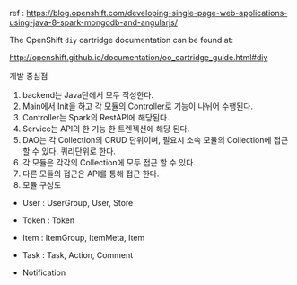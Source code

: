 ref : https://blog.openshift.com/developing-single-page-web-applications-using-java-8-spark-mongodb-and-angularjs/

The OpenShift `diy` cartridge documentation can be found at:

http://openshift.github.io/documentation/oo_cartridge_guide.html#diy

개발 중심점
1. backend는 Java단에서 모두 작성한다.
2. Main에서 Init을 하고 각 모듈의 Controller로 기능이 나뉘어 수행된다.
3. Controller는 Spark의 RestAPI에 해당된다.
4. Service는 API의 한 기능 한 트렌젝션에 해당 된다.
5. DAO는 각 Collection의 CRUD 단위이며, 필요시 소속 모듈의 Collection에 접근 할 수 있다. 쿼리단위로 한다.
5. 각 모듈은 각각의 Collection에 모두 접근 할 수 있다.
6. 다른 모듈의 접근은 API를 통해 접근 한다.
7. 모듈 구성도

- User
 : UserGroup, User, Store
 
- Token
 : Token 
 
- Item
 : ItemGroup, ItemMeta, Item
 
- Task
 : Task, Action, Comment
 
- Notification